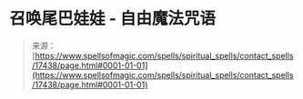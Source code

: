 <!--yml

category: 未分类

date: 2024-06-12 18:58:30

-->

# 召唤尾巴娃娃 - 自由魔法咒语

> 来源：[https://www.spellsofmagic.com/spells/spiritual_spells/contact_spells/17438/page.html#0001-01-01](https://www.spellsofmagic.com/spells/spiritual_spells/contact_spells/17438/page.html#0001-01-01)
